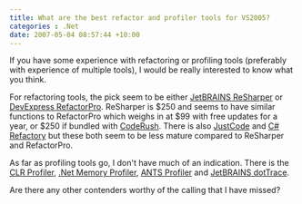 ```yaml
---
title: What are the best refactor and profiler tools for VS2005?
categories : .Net
date: 2007-05-04 08:57:44 +10:00
---
```


If you have some experience with refactoring or profiling tools (preferably with experience of multiple tools), I would be really interested to know what you think.

For refactoring tools, the pick seem to be either [JetBRAINS ReSharper][0] or [DevExpress RefactorPro][1]. ReSharper is $250 and seems to have similar functions to RefactorPro which weighs in at $99 with free updates for a year, or $250 if bundled with [CodeRush][2]. There is also [JustCode][3] and [C# Refactory][4] but these both seem to be less mature compared to ReSharper and RefactorPro.

<!--more-->

As far as profiling tools go, I don't have much of an indication. There is the [CLR Profiler][5], [.Net Memory Profiler][6], [ANTS Profiler][7] and [JetBRAINS dotTrace][8].

Are there any other contenders worthy of the calling that I have missed?

[0]: http://www.jetbrains.com/resharper/
[1]: http://www.devexpress.com/Products/NET/IDETools/Refactor/Index.xml
[2]: http://www.devexpress.com/Products/NET/IDETools/CodeRush/Index.xml
[3]: http://www.omnicore.com/en/justcode.htm
[4]: http://www.xtreme-simplicity.net/CSharpRefactory.html
[5]: http://www.microsoft.com/downloads/details.aspx?FamilyId=86CE6052-D7F4-4AEB-9B7A-94635BEEBDDA&amp;displaylang=en
[6]: http://memprofiler.com/Default.htm
[7]: http://www.red-gate.com/products/ants_profiler/index.htm
[8]: http://www.jetbrains.com/profiler/
